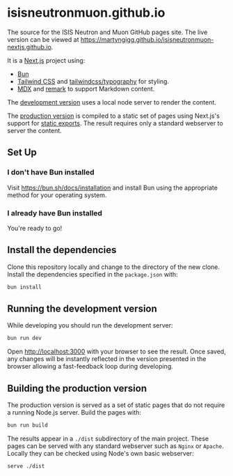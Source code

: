 # isisneutronmuon.github.io

The source for the ISIS Neutron and Muon GitHub pages site.
The live version can be viewed at <https://martyngigg.github.io/isisneutronmuon-nextjs.github.io>.

It is a [Next.js](https://nextjs.org/) project using:

- [Bun](https://bun.sh/)
- [Tailwind CSS](https://tailwindcss.com/) and
  [tailwindcss/typography](https://tailwindcss.com/docs/typography-plugin) for styling.
- [MDX](https://mdxjs.com/) and [remark](https://remark.js.org/) to support Markdown content.

The [development version](#running-the-development-version) uses a local node
server to render the content.

The [production version](#building-the-production-version) is compiled to a
static set of pages using Next.js's support for
[static exports](https://nextjs.org/docs/app/building-your-application/deploying/static-exports).
The result requires only a standard webserver to server the content.

## Set Up

### I don't have Bun installed

Visit <https://bun.sh/docs/installation> and install Bun using the appropriate method for your
operating system.

### I already have Bun installed

You're ready to go!

## Install the dependencies

Clone this repository locally and change to the directory of the new clone.
Install the dependencies specified in the `package.json` with:

```bash
bun install
```

## Running the development version

While developing you should run the development server:

```bash
bun run dev
```

Open [http://localhost:3000](http://localhost:3000) with your browser to see the result.
Once saved, any changes will be instantly reflected in the version presented
in the browser allowing a fast-feedback loop during developing.

## Building the production version

The production version is served as a set of static pages that do not require
a running Node.js server. Build the pages with:

```bash
bun run build
```

The results appear in a `./dist` subdirectory of the main project.
These pages can be served with any standard webserver such as `Nginx` or
`Apache`. Locally they can be checked using Node's own basic webserver:

```bash
serve ./dist
```
